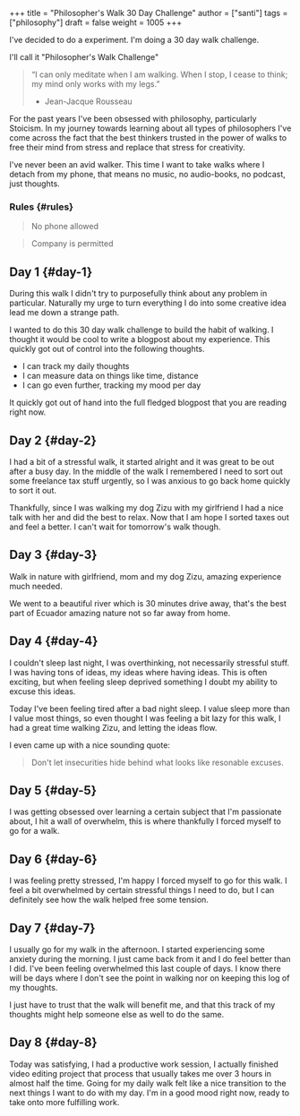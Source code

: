 +++
title = "Philosopher's Walk 30 Day Challenge"
author = ["santi"]
tags = ["philosophy"]
draft = false
weight = 1005
+++

I've decided to do a experiment. I'm doing a 30 day walk challenge.

I'll call it "Philosopher's Walk Challenge"

> “I can only meditate when I am walking. When I stop, I cease to think; my mind only works with my legs.”
>- Jean-Jacque Rousseau

For the past years I've been obsessed with philosophy, particularly Stoicism. In my journey towards learning about all types of philosophers I've come across the fact that the best thinkers trusted in the power of walks to free their mind from stress and replace that stress for creativity.

I've never been an avid walker. This time I want to take walks where I detach from my phone, that means no music, no audio-books, no podcast, just thoughts.


### Rules {#rules}

> No phone allowed

> Company is permitted


## Day 1 {#day-1}

During this walk I didn't try to purposefully think about any problem in particular. Naturally my urge to turn everything I do into some creative idea lead me down a strange path.

I wanted to do this 30 day walk challenge to build the habit of walking. I thought it would be cool to write a blogpost about my experience.
This quickly got out of control into the following thoughts.

-   I can track my daily thoughts
-   I can measure data on things like time, distance
-   I can go even further, tracking my mood per day

It quickly got out of hand into the full fledged blogpost that you are reading right now.


## Day 2 {#day-2}

I had a bit of a stressful walk, it started alright and it was great to be out after a busy day. In the middle of the walk I remembered I need to sort out some freelance tax stuff urgently, so I was anxious to go back home quickly to sort it out.

Thankfully, since I was walking my dog Zizu with my girlfriend I had a nice talk with her and did the best to relax. Now that I am hope I sorted taxes out and feel a better. I can't wait for tomorrow's walk though.


## Day 3 {#day-3}

Walk in nature with girlfriend, mom and my dog Zizu, amazing experience much needed.

We went to a beautiful river which is 30 minutes drive away, that's the best part of Ecuador amazing nature not so far away from home.


## Day 4 {#day-4}

I couldn't sleep last night, I was overthinking, not necessarily stressful stuff. I was having tons of ideas, my ideas where having ideas. This is often exciting, but when feeling sleep deprived something I doubt my ability to excuse this ideas.

Today I've been feeling tired after a bad night sleep. I value sleep more than I value most things, so even thought I was feeling a bit lazy for this walk, I had a great time walking Zizu, and letting the ideas flow.

I even came up with a nice sounding quote:

>Don't let insecurities hide behind what looks like resonable excuses.


## Day 5 {#day-5}

I was getting obsessed over learning a certain subject that I'm passionate about, I hit a wall of overwhelm, this is where thankfully I forced myself to go for a walk.


## Day 6 {#day-6}

I was feeling pretty stressed, I'm happy I forced myself to go for this walk. I feel a bit overwhelmed by certain stressful things I need to do, but I can definitely see how the walk helped free some tension.


## Day 7 {#day-7}

I usually go for my walk in the afternoon. I started experiencing some anxiety during the morning. I just came back from it and I do feel better than I did. I've been feeling overwhelmed this last couple of days. I know there will be days where I don't see the point in walking nor on keeping this log of my thoughts.

I just have to trust that the walk will benefit me, and that this track of my thoughts might help someone else as well to do the same.


## Day 8 {#day-8}

Today was satisfying, I had a productive work session, I actually finished video editing project that process that usually takes me over 3 hours in almost half the time. Going for my daily walk felt like a nice transition to the next things I want to do with my day. I'm in a good mood right now, ready to take onto more fulfilling work.
